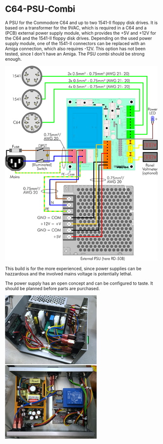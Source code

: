 # C64-PSU-Combi
A PSU for the Commodore C64 and up to two 1541-II floppy disk drives. It is based on a transformer 
for the 9VAC, which is required in a C64 and a (PCB) external power supply module, which provides
the +5V and +12V for the C64 and the 1541-II floppy disk drives. Depending on the used power supply
module, one of the 1541-II connectors can be replaced with an Amiga connection, which also requires 
-12V. This option has not been tested, since I don't have an Amiga. The PSU combi should be strong 
enough.

<img src="https://github.com/svenpetersen1965/C64-PSU-Combi/blob/master/Rev.%200/inkscape/CombiPSU_wiring.png" width="500" alt="Block Diagram">

This build is for the more experienced, since power supplies can be hazzardous and the involved 
mains voltage is potentially lethal.

The power supply has  an open concept and can be configured to taste. It should be planned before 
parts are purchased.

<img src="https://github.com/svenpetersen1965/C64-PSU-Combi/blob/master/Rev.%200/pictures/4059_-_wired_PSU.JPG" width="300" alt="Finished!">

<img src="https://github.com/svenpetersen1965/C64-PSU-Combi/blob/master/Rev.%200/pictures/2512_-_finished_PSU.JPG" width="300" alt="Finished!">
